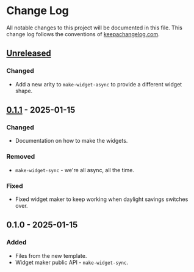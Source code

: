 # Change Log
All notable changes to this project will be documented in this file. This change log follows the conventions of [keepachangelog.com](http://keepachangelog.com/).

## [Unreleased]
### Changed
- Add a new arity to `make-widget-async` to provide a different widget shape.

## [0.1.1] - 2025-01-15
### Changed
- Documentation on how to make the widgets.

### Removed
- `make-widget-sync` - we're all async, all the time.

### Fixed
- Fixed widget maker to keep working when daylight savings switches over.

## 0.1.0 - 2025-01-15
### Added
- Files from the new template.
- Widget maker public API - `make-widget-sync`.

[Unreleased]: https://sourcehost.site/your-name/web/compare/0.1.1...HEAD
[0.1.1]: https://sourcehost.site/your-name/web/compare/0.1.0...0.1.1
